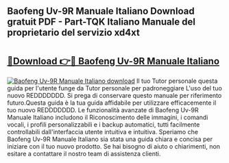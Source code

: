 ## Baofeng Uv-9R Manuale Italiano Download gratuit PDF - Part-TQK Italiano Manuale del proprietario del servizio xd4xt

# <h2><a href="http://dfggskz.blite.top/?on=Baofeng+Uv-9R+Manuale+Italiano">🔗Download 👉🔴 Baofeng Uv-9R Manuale Italiano</a></h2>

[![Baofeng Uv-9R Manuale Italiano download](https://i.imgur.com/lujVjoI.png)](http://dfggskz.blite.top/?on=Baofeng+Uv-9R+Manuale+Italiano)
Il tuo Tutor personale questa guida per l'utente funge da Tutor personale per padroneggiare L'uso del tuo nuovo REDDDDDDD. Si prega di conservare questo manuale per riferimento futuro.Questa guida è la tua guida affidabile per utilizzare efficacemente il tuo nuovo REDDDDDDD. Le funzionalità avanzate di Baofeng Uv-9R Manuale Italiano includono il Riconoscimento delle immagini, i comandi vocali, i profili personalizzabili e i backup automatici, tutti facilmente controllabili dall'interfaccia utente intuitiva e intuitiva. Speriamo che Baofeng Uv-9R Manuale Italiano sia stata una guida chiara e concisa per iniziare con il tuo nuovo prodotto. Se hai bisogno di aiuto o chiarimenti, non esitare a contattare il nostro team di assistenza clienti.

